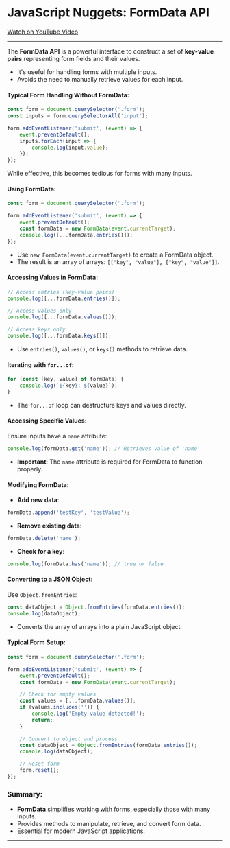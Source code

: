 
# JavaScript Nuggets: FormData API

[Watch on YouTube Video](https://www.youtube.com/watch?v=5-x4OUM-SP8)

---

The **FormData API** is a powerful interface to construct a set of **key-value pairs** representing form fields and their values.

- It's useful for handling forms with multiple inputs.
- Avoids the need to manually retrieve values for each input.

#### Typical Form Handling Without FormData:

```javascript
const form = document.querySelector('.form');
const inputs = form.querySelectorAll('input');

form.addEventListener('submit', (event) => {
    event.preventDefault();
    inputs.forEach(input => {
        console.log(input.value);
    });
});
```

While effective, this becomes tedious for forms with many inputs.

#### Using FormData:

```javascript
const form = document.querySelector('.form');

form.addEventListener('submit', (event) => {
    event.preventDefault();
    const formData = new FormData(event.currentTarget);
    console.log([...formData.entries()]);
});
```

- Use `new FormData(event.currentTarget)` to create a FormData object.
- The result is an array of arrays: `[["key", "value"], ["key", "value"]]`.

#### Accessing Values in FormData:

```javascript
// Access entries (key-value pairs)
console.log([...formData.entries()]);

// Access values only
console.log([...formData.values()]);

// Access keys only
console.log([...formData.keys()]);
```

- Use `entries()`, `values()`, or `keys()` methods to retrieve data.

#### Iterating with `for...of`:

```javascript
for (const [key, value] of formData) {
    console.log(`${key}: ${value}`);
}
```

- The `for...of` loop can destructure keys and values directly.

#### Accessing Specific Values:

Ensure inputs have a `name` attribute:

```javascript
console.log(formData.get('name')); // Retrieves value of 'name'
```

- **Important**: The `name` attribute is required for FormData to function properly.

#### Modifying FormData:

- **Add new data**:

```javascript
formData.append('testKey', 'testValue');
```

- **Remove existing data**:

```javascript
formData.delete('name');
```

- **Check for a key**:

```javascript
console.log(formData.has('name')); // true or false
```

#### Converting to a JSON Object:

Use `Object.fromEntries`:

```javascript
const dataObject = Object.fromEntries(formData.entries());
console.log(dataObject);
```

- Converts the array of arrays into a plain JavaScript object.

#### Typical Form Setup:

```javascript
const form = document.querySelector('.form');

form.addEventListener('submit', (event) => {
    event.preventDefault();
    const formData = new FormData(event.currentTarget);

    // Check for empty values
    const values = [...formData.values()];
    if (values.includes('')) {
        console.log('Empty value detected!');
        return;
    }

    // Convert to object and process
    const dataObject = Object.fromEntries(formData.entries());
    console.log(dataObject);

    // Reset form
    form.reset();
});
```

### Summary:

- **FormData** simplifies working with forms, especially those with many inputs.
- Provides methods to manipulate, retrieve, and convert form data.
- Essential for modern JavaScript applications.

---
